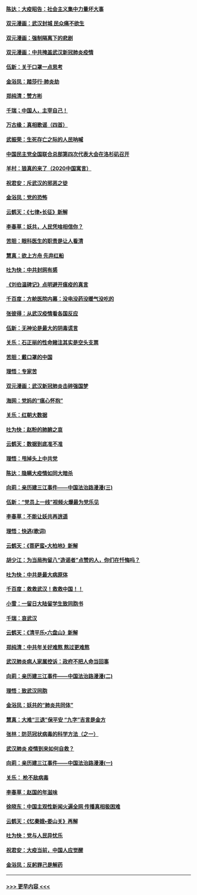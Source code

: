 #### [陈达：大疫昭告：社会主义集中力量坏大事](../pages/nsc993/n11859419.md?t=02112144) 
#### [双元漫画：武汉封城 民众痛不欲生](../pages/nsc993/n11859287.md?t=02112144) 
#### [双元漫画：强制隔离下的悲剧](../pages/nsc993/n11859244.md?t=02112144) 
#### [双元漫画：中共掩盖武汉新冠肺炎疫情](../pages/nsc993/n11858249.md?t=02112144) 
#### [伍新：关于口罩一点思考](../pages/nsc993/n11859195.md?t=02112144) 
#### [金浴凤：踏莎行‧肺炎劫](../pages/nsc993/n11858227.md?t=02112144) 
#### [郑纯清：赞方彬](../pages/nsc993/n11856803.md?t=02112144) 
#### [千瑞；中国人，主宰自己！](../pages/nsc993/n11856793.md?t=02112144) 
#### [万古缘：真相歌谣（四首）](../pages/nsc993/n11856263.md?t=02112144) 
#### [武振荣：生死存亡之际的人民呐喊](../pages/nsc993/n11856256.md?t=02112144) 
#### [中国民主党全国联合总部第四次代表大会在洛杉矶召开](../pages/nsc993/n11856344.md?t=02112144) 
#### [羊村：狼真的来了（2020中国寓言）](../pages/nsc993/n11856229.md?t=02112144) 
#### [祝君安：斥武汉的邪恶之徒](../pages/nsc993/n11855861.md?t=02112144) 
#### [金浴凤：党的恐怖](../pages/nsc993/n11855849.md?t=02112144) 
#### [云鹤天：《七律▪长征》新解](../pages/nsc993/n11855479.md?t=02112144) 
#### [李春草：妖共，人民凭啥相信你？](../pages/nsc993/n11855196.md?t=02112144) 
#### [苦胆：眼科医生的职责是让人看清](../pages/nsc993/n11853840.md?t=02112144) 
#### [慧真：欲上方舟 先弃红船](../pages/nsc993/n11853483.md?t=02112144) 
#### [吐为快：中共封网有感](../pages/nsc993/n11852575.md?t=02112144) 
#### [《刘伯温碑记》点明避开瘟疫的真言](../pages/nsc993/n11852128.md?t=02112144) 
#### [千百度：方舱医院内幕：没电没药没暖气没吃的](../pages/nsc993/n11850211.md?t=02112144) 
#### [张彼得：从武汉疫情看各国反应](../pages/nsc993/n11850102.md?t=02112144) 
#### [伍新：无神论是最大的阴毒谎言](../pages/nsc993/n11846129.md?t=02112144) 
#### [关乐：石正丽的性命赌注其实是空头支票](../pages/nsc993/n11846109.md?t=02112144) 
#### [苦胆：戴口罩的中国](../pages/nsc993/n11845576.md?t=02112144) 
#### [理悟：专家苦](../pages/nsc993/n11845564.md?t=02112144) 
#### [双元漫画：武汉新冠肺炎击碎强国梦](../pages/nsc993/n11843320.md?t=02112144) 
#### [海网：党妈的“瘟心怀抱”](../pages/nsc993/n11840740.md?t=02112144) 
#### [关乐：红朝大数据](../pages/nsc993/n11840675.md?t=02112144) 
#### [吐为快：赵粉的肺腑之哀](../pages/nsc993/n11840618.md?t=02112144) 
#### [云鹤天：数据到底准不准](../pages/nsc993/n11840325.md?t=02112144) 
#### [理悟：甩掉头上中共党](../pages/nsc993/n11838826.md?t=02112144) 
#### [陈达：隐瞒大疫情如同大暗杀](../pages/nsc993/n11838771.md?t=02112144) 
#### [向莉：亲历建三江事件——中国法治路漫漫(三)](../pages/nsc993/n11831825.md?t=02112144) 
#### [伍新：“党员上一线”视频火爆最为党乐见](../pages/nsc993/n11838200.md?t=02112144) 
#### [李春草：不能让妖共再逍遥](../pages/nsc993/n11838102.md?t=02112144) 
#### [理悟：快逃(歌词)](../pages/nsc993/n11838083.md?t=02112144) 
#### [云鹤天：《菩萨蛮▪大柏地》新解](../pages/nsc993/n11838059.md?t=02112144) 
#### [胡少江：为当局拘留八“造谣者”点赞的人，你们在忏悔吗？](../pages/nsc993/n11836801.md?t=02112144) 
#### [吐为快：中共是最大病原体](../pages/nsc993/n11836748.md?t=02112144) 
#### [千百度：救救武汉！救救中国！！](../pages/nsc993/n11836145.md?t=02112144) 
#### [小雪：一留日大陆留学生致同胞书](../pages/nsc993/n11834624.md?t=02112144) 
#### [千瑞：哀武汉](../pages/nsc993/n11833647.md?t=02112144) 
#### [云鹤天：《清平乐▪六盘山》新解](../pages/nsc993/n11833611.md?t=02112144) 
#### [郑纯清：中共年关好难熬 熬过更难熬](../pages/nsc993/n11833489.md?t=02112144) 
#### [武汉肺炎病人家属控诉：政府不把人命当回事](../pages/nsc993/n11833205.md?t=02112144) 
#### [向莉：亲历建三江事件——中国法治路漫漫(二)](../pages/nsc993/n11829102.md?t=02112144) 
#### [理悟：致武汉同胞](../pages/nsc993/n11831522.md?t=02112144) 
#### [金浴凤：妖共的“肺炎共同体”](../pages/nsc993/n11829448.md?t=02112144) 
#### [慧真：大难“三退”保平安 “九字”吉言是金方](../pages/nsc993/n11829501.md?t=02112144) 
#### [张林：防范冠状病毒的科学方法（之一）](../pages/nsc993/n11828618.md?t=02112144) 
#### [武汉肺炎 疫情到来如何自救？](../pages/nsc993/n11827632.md?t=02112144) 
#### [向莉：亲历建三江事件——中国法治路漫漫(一)](../pages/nsc993/n11827190.md?t=02112144) 
#### [关乐： 枪不敌病毒](../pages/nsc993/n11826746.md?t=02112144) 
#### [李春草：赵国的年滋味](../pages/nsc993/n11826321.md?t=02112144) 
#### [徐晓东：中国主观性新闻火遍全网 传播真相极困难](../pages/nsc993/n11826508.md?t=02112144) 
#### [云鹤天：《忆秦娥▪娄山关》再解](../pages/nsc993/n11824682.md?t=02112144) 
#### [吐为快：党与人民异忧乐](../pages/nsc993/n11824660.md?t=02112144) 
#### [祝君安：大疫当前，中国人应觉醒](../pages/nsc993/n11821946.md?t=02112144) 
#### [金浴凤：反躬罪己是解药](../pages/nsc993/n11820280.md?t=02112144) 

----
#### [ >>> 更早内容 <<< ](../indexes/nsc993-earlier.md)
